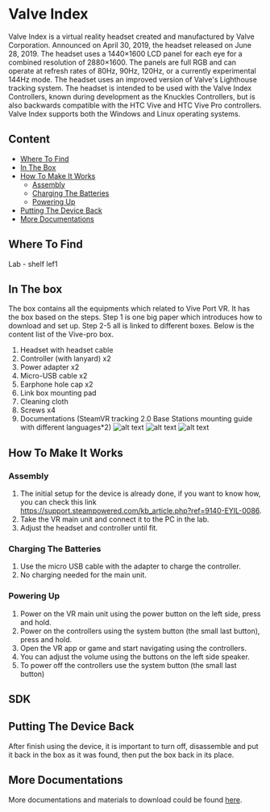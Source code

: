 # Valve Index
Valve Index is a virtual reality headset created and manufactured by Valve Corporation. Announced on April 30, 2019, the headset released on June 28, 2019. The headset uses a 1440×1600 LCD panel for each eye for a combined resolution of 2880×1600. The panels are full RGB and can operate at refresh rates of 80Hz, 90Hz, 120Hz, or a currently experimental 144Hz mode. The headset uses an improved version of Valve's Lighthouse tracking system. The headset is intended to be used with the Valve Index Controllers, known during development as the Knuckles Controllers, but is also backwards compatible with the HTC Vive and HTC Vive Pro controllers. Valve Index supports both the Windows and Linux operating systems.


## Content

* [Where To Find](#where-to-find)
* [In The Box](#in-the-box)
* [How To Make It Works](#how-to-make-it-works)
  * [Assembly](#assembly)
  * [Charging The Batteries](#charging-the-batteries)
  * [Powering Up](#powering-up)
* [Putting The Device Back](#putting-the-device-back)
* [More Documentations](more-documentations)


## Where To Find
Lab - shelf lef1

## In The box
The box contains all the equipments which related to Vive Port VR. It has the box based on the steps. Step 1 is one big paper which introduces how to download and set up. Step 2-5 all is linked to different boxes. Below is the content list of the Vive-pro box.
1. Headset with headset cable
2. Controller (with lanyard) x2
3. Power adapter x2
4. Micro-USB cable x2
5. Earphone hole cap x2
6. Link box mounting pad
7. Cleaning cloth
8. Screws x4
9. Documentations (SteamVR tracking 2.0 Base Stations mounting guide with different languages*2)
![alt text](/images/Box.jpg)
![alt text](/images/orderOfContent.jpg)
![alt text](/images/ContentDetails.jpg)

## How To Make It Works

### Assembly

1. The initial setup for the device is already done, if you want to know how, you can check this link https://support.steampowered.com/kb_article.php?ref=9140-EYIL-0086.
2. Take the VR main unit and connect it to the PC in the lab.
3. Adjust the headset and controller until fit.

### Charging The Batteries

1. Use the micro USB cable  with the adapter to charge the controller.
2. No charging needed for the main unit.

### Powering Up

1. Power on the VR main unit using the power button on the left side, press and hold.
2. Power on the controllers using the system button (the small last button), press and hold.
3. Open the VR app or game and start navigating using the controllers.
4. You can adjust the volume using the buttons on the left side speaker.
5. To power off the controllers use the system button (the small last button)

## SDK






##  Putting The Device Back

After finish using the device, it is important to turn off, disassemble and put it back in the box as it was found, then put the box back in its place.

## More Documentations

More documentations and materials to download could be found [here](https://developer.vive.com/us/viveport/).
